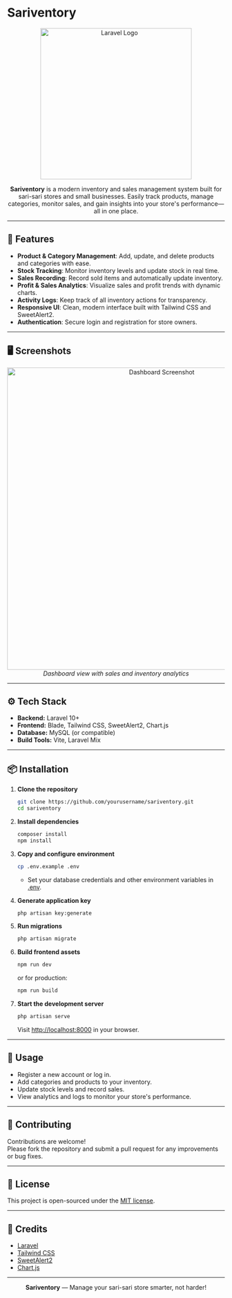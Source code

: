 # Sariventory

<p align="center">
  <img src="https://raw.githubusercontent.com/laravel/art/master/logo-lockup/5%20SVG/2%20CMYK/1%20Full%20Color/laravel-logolockup-cmyk-red.svg" width="350" alt="Laravel Logo">
</p>

<p align="center">
  <b>Sariventory</b> is a modern inventory and sales management system built for sari-sari stores and small businesses.  
  Easily track products, manage categories, monitor sales, and gain insights into your store's performance—all in one place.
</p>

---

## 🚀 Features

- **Product & Category Management**: Add, update, and delete products and categories with ease.
- **Stock Tracking**: Monitor inventory levels and update stock in real time.
- **Sales Recording**: Record sold items and automatically update inventory.
- **Profit & Sales Analytics**: Visualize sales and profit trends with dynamic charts.
- **Activity Logs**: Keep track of all inventory actions for transparency.
- **Responsive UI**: Clean, modern interface built with Tailwind CSS and SweetAlert2.
- **Authentication**: Secure login and registration for store owners.

---

## 🖥️ Screenshots

<p align="center">
  <img src="https://user-images.githubusercontent.com/your-screenshot-url/dashboard.png" width="700" alt="Dashboard Screenshot">
  <br>
  <i>Dashboard view with sales and inventory analytics</i>
</p>

---

## ⚙️ Tech Stack

- **Backend:** Laravel 10+
- **Frontend:** Blade, Tailwind CSS, SweetAlert2, Chart.js
- **Database:** MySQL (or compatible)
- **Build Tools:** Vite, Laravel Mix

---

## 📦 Installation

1. **Clone the repository**
    ```sh
    git clone https://github.com/yourusername/sariventory.git
    cd sariventory
    ```

2. **Install dependencies**
    ```sh
    composer install
    npm install
    ```

3. **Copy and configure environment**
    ```sh
    cp .env.example .env
    ```
    - Set your database credentials and other environment variables in [.env](http://_vscodecontentref_/0).

4. **Generate application key**
    ```sh
    php artisan key:generate
    ```

5. **Run migrations**
    ```sh
    php artisan migrate
    ```

6. **Build frontend assets**
    ```sh
    npm run dev
    ```
    or for production:
    ```sh
    npm run build
    ```

7. **Start the development server**
    ```sh
    php artisan serve
    ```
    Visit [http://localhost:8000](http://localhost:8000) in your browser.

---

## 📝 Usage

- Register a new account or log in.
- Add categories and products to your inventory.
- Update stock levels and record sales.
- View analytics and logs to monitor your store's performance.

---

## 🤝 Contributing

Contributions are welcome!  
Please fork the repository and submit a pull request for any improvements or bug fixes.

---

## 📄 License

This project is open-sourced under the [MIT license](https://opensource.org/licenses/MIT).

---

## 🙏 Credits

- [Laravel](https://laravel.com/)
- [Tailwind CSS](https://tailwindcss.com/)
- [SweetAlert2](https://sweetalert2.github.io/)
- [Chart.js](https://www.chartjs.org/)

---

<p align="center">
  <b>Sariventory</b> &mdash; Manage your sari-sari store smarter, not harder!
</p>
